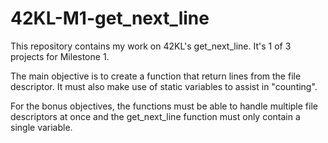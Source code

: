 # 42KL-M1-get_next_line
This repository contains my work on 42KL's get_next_line. It's 1 of 3 projects for Milestone 1.

The main objective is to create a function that return lines from the file descriptor. It must also make use of static variables to assist in "counting".

For the bonus objectives, the functions must be able to handle multiple file descriptors at once and the get_next_line function must only contain a single variable.
